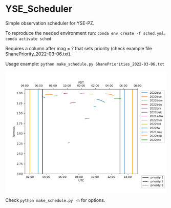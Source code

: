 # YSE_Scheduler

Simple observation scheduler for YSE-PZ.

To reproduce the needed environment run: `conda env create -f sched.yml; conda activate sched`

Requires a column after mag = ? that sets priority (check example file ShanePriority_2022-03-06.txt).

Usage example: `python make_schedule.py ShanePriorities_2022-03-06.txt`

![Schedule](ShanePriorities_2022-03-06_Sched.png)

Check `python make_schedule.py -h` for options.
